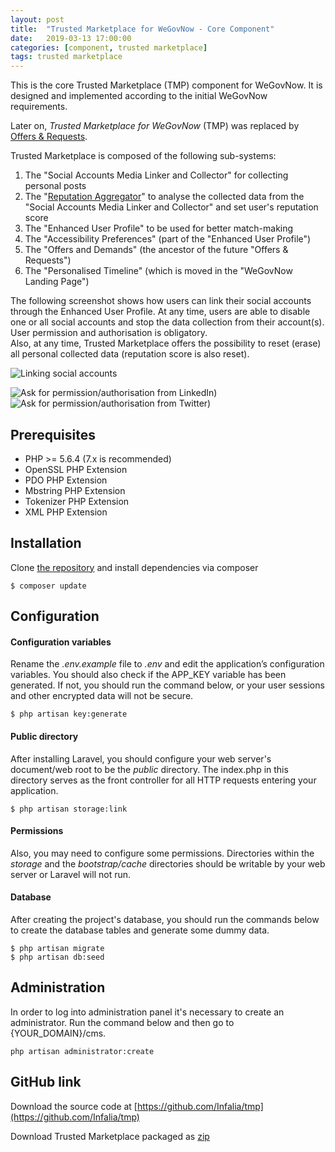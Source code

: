 ```yaml
---
layout: post
title:  "Trusted Marketplace for WeGovNow - Core Component"
date:   2019-03-13 17:00:00
categories: [component, trusted marketplace]
tags: trusted marketplace
---
```

This is the core Trusted Marketplace (TMP) component for WeGovNow.
It is designed and implemented according to the initial WeGovNow requirements.

Later on, *Trusted Marketplace for WeGovNow* (TMP) was replaced by [Offers & Requests](https://infalia.github.io/wegovnow/wgn-offers-requests).

Trusted Marketplace is composed of the following sub-systems: 

1) The "Social Accounts Media Linker and Collector" for collecting personal posts  
2) The "[Reputation Aggregator](https://infalia.github.io/wegovnow/wgn-tmp-reputation)" to analyse the collected data from the "Social Accounts Media Linker and Collector" and set user's reputation score  
3) The "Enhanced User Profile" to be used for better match-making  
4) The "Accessibility Preferences" (part of the "Enhanced User Profile")  
5) The "Offers and Demands" (the ancestor of the future "Offers & Requests")  
6) The "Personalised Timeline" (which is moved in the "WeGovNow Landing Page")  

The following screenshot shows how users can link their social accounts through the Enhanced User Profile. At any time, users are able to disable one or all social accounts and stop the data collection from their account(s). User permission and authorisation is obligatory.  
Also, at any time, Trusted Marketplace offers the possibility to reset (erase) all personal collected data (reputation score is also reset).

![Linking social accounts](https://infalia.github.io/wegovnow/assets/images/tmp_prototype3.png)

![Ask for permission/authorisation from LinkedIn)](https://infalia.github.io/wegovnow/assets/images/tmp_LinkedIn.png)
![Ask for permission/authorisation from Twitter)](https://infalia.github.io/wegovnow/assets/images/tmp_Twitter.png)

Prerequisites
----------------

- PHP >= 5.6.4 (7.x is recommended)
- OpenSSL PHP Extension
- PDO PHP Extension
- Mbstring PHP Extension
- Tokenizer PHP Extension
- XML PHP Extension

Installation
----------------

Clone [the repository](https://github.com/Infalia/tmp) and install dependencies via composer

    $ composer update

Configuration
----------------
#### Configuration variables
Rename the *.env.example* file to *.env* and edit the application’s configuration variables. You should also check if the APP_KEY variable has been generated. If not, you should run the command below, or your user sessions and other encrypted data will not be secure.

    $ php artisan key:generate

#### Public directory
After installing Laravel, you should configure your web server's document/web root to be the *public* directory. The index.php in this directory serves as the front controller for all HTTP requests entering your application.

    $ php artisan storage:link

#### Permissions
Also, you may need to configure some permissions. Directories within the *storage* and the *bootstrap/cache* directories should be writable by your web server or Laravel will not run.

#### Database
After creating the project's database, you should run the commands below to create the database tables and generate some dummy data.

    $ php artisan migrate
    $ php artisan db:seed

Administration
----------------
In order to log into administration panel it's necessary to create an administrator. Run the command below and then go to {YOUR_DOMAIN}/cms.

    php artisan administrator:create

GitHub link
----------------
Download the source code at [https://github.com/Infalia/tmp](https://github.com/Infalia/tmp)

Download Trusted Marketplace packaged as [zip](https://github.com/Infalia/tmp/archive/master.zip)
